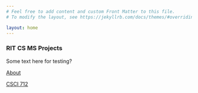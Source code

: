 ```yaml
---
# Feel free to add content and custom Front Matter to this file.
# To modify the layout, see https://jekyllrb.com/docs/themes/#overriding-theme-defaults

layout: home
---
```


### RIT CS MS Projects

Some text here for testing?

[About](about)

[CSCI 712](three_test.html)


